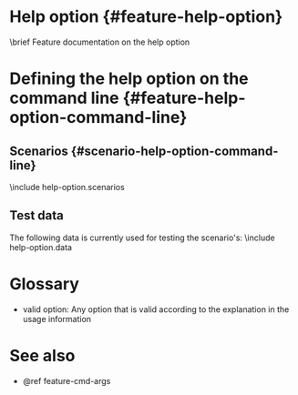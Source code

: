 Help option {#feature-help-option}
===========
\brief Feature documentation on the help option 

# Defining the help option on the command line {#feature-help-option-command-line} 
## Scenarios {#scenario-help-option-command-line}
\include help-option.scenarios

## Test data
The following data is currently used for testing the scenario's:
\include help-option.data

# Glossary
- valid option: Any option that is valid according to the explanation in the usage information

# See also
- @ref feature-cmd-args
